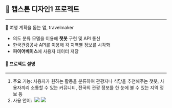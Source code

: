 ## 📖 캡스톤 디자인1 프로젝트
---
🧳 여행 계획을 돕는 앱, travelmaker<br>
- 의도 분류 모델을 이용해 **챗봇** 구현 및 API 통신
- 한국관광공사 API를 이용해 각 지역별 정보를 시각화
- **파이어베이스**에 사용자 데이터 저장

#### 📖 프로젝트 설명
---
1. 주요 기능:&nbsp;사용자가 원하는 활동을 분류하여 관광지나 식당을 추천해주는 챗봇, 사용자끼리 소통할 수 있는 커뮤니티, 전국의 관광 정보를 한 눈에 볼 수 있는 지역 정보 등
2. 사용 언어: &nbsp;<img src="https://img.shields.io/badge/python-3776AB?style=flat-square&logo=python&logoColor=white"/> <img src="https://img.shields.io/badge/dart-0175C2?style=flat-square&logo=dart&logoColor=white"/>
